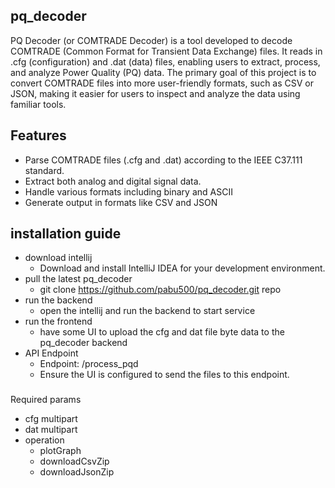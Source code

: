 ﻿## pq_decoder
PQ Decoder (or COMTRADE Decoder) is a tool developed to decode COMTRADE (Common Format for Transient Data Exchange) files. It reads in .cfg (configuration) and .dat (data) files, enabling users to extract, process, and analyze Power Quality (PQ) data.
The primary goal of this project is to convert COMTRADE files into more user-friendly formats, such as CSV or JSON, making it easier for users to inspect and analyze the data using familiar tools.

## Features
- Parse COMTRADE files (.cfg and .dat) according to the IEEE C37.111 standard.
- Extract both analog and digital signal data.
- Handle various formats including binary and ASCII
- Generate output in formats like CSV and JSON

## installation guide
- download intellij
  - Download and install IntelliJ IDEA for your development environment.
- pull the latest pq_decoder
  - git clone https://github.com/pabu500/pq_decoder.git repo
- run the backend
  - open the intellij and run the backend to start service
- run the frontend
  - have some UI to upload the cfg and dat file byte data to the pq_decoder backend
- API Endpoint
  - Endpoint: /process_pqd
  - Ensure the UI is configured to send the files to this endpoint.
 
###
Required params
- cfg multipart
- dat multipart
- operation
  - plotGraph
  - downloadCsvZip
  - downloadJsonZip


